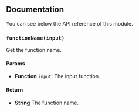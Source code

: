 ## Documentation

You can see below the API reference of this module.

### `functionName(input)`
Get the function name.

#### Params
- **Function** `input`: The input function.

#### Return
- **String** The function name.

